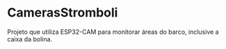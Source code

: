 # CamerasStromboli

Projeto que utiliza ESP32-CAM para monitorar áreas do barco, inclusive a caixa da bolina.

